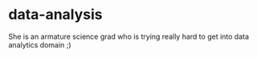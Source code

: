 # data-analysis
She is an armature science grad who is trying really hard to get into data analytics domain ;)
